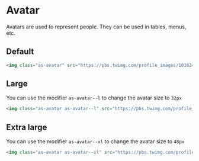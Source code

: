# Avatar

Avatars are used to represent people. They can be used in tables, menus, etc.

## Default

```html
<img class="as-avatar" src="https://pbs.twimg.com/profile_images/1016245050047688704/akLFdn39_400x400.jpg" alt="CARTO">
```

## Large
You can use the modifier `as-avatar--l` to change the avatar size to `32px`

```html
<img class="as-avatar as-avatar--l" src="https://pbs.twimg.com/profile_images/1016245050047688704/akLFdn39_400x400.jpg" alt="CARTO">
```

## Extra large
You can use the modifier `as-avatar--xl` to change the avatar size to `48px`

```html
<img class="as-avatar as-avatar--xl" src="https://pbs.twimg.com/profile_images/1016245050047688704/akLFdn39_400x400.jpg" alt="CARTO">
```
